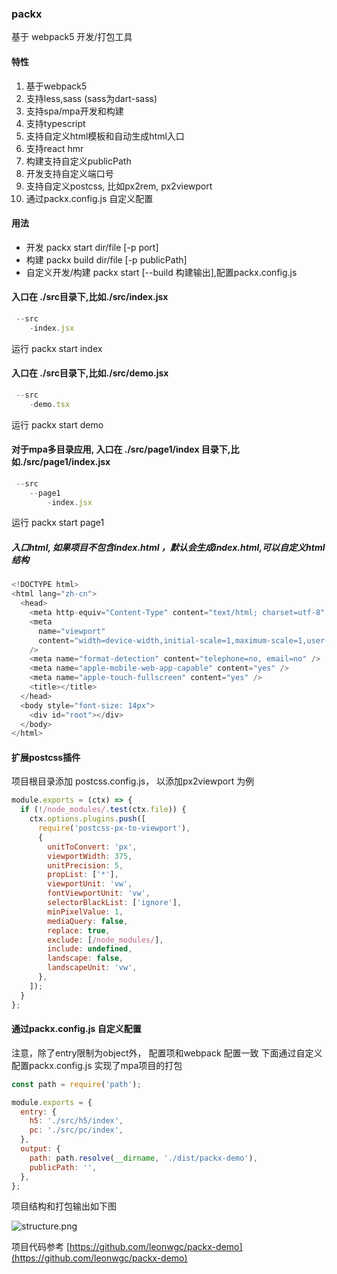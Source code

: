 ### packx

基于 webpack5 开发/打包工具

#### 特性
1. 基于webpack5
2. 支持less,sass (sass为dart-sass)
3. 支持spa/mpa开发和构建
4. 支持typescript 
5. 支持自定义html模板和自动生成html入口
6. 支持react hmr
7. 构建支持自定义publicPath
8. 开发支持自定义端口号
9. 支持自定义postcss, 比如px2rem, px2viewport
10. 通过packx.config.js 自定义配置

#### 用法

- 开发 packx start dir/file [-p port]
- 构建 packx build dir/file [-p publicPath]
- 自定义开发/构建 packx start [--build 构建输出],配置packx.config.js


#### 入口在 ./src目录下,比如./src/index.jsx

```js
 --src
    -index.jsx
```

运行 packx start index

#### 入口在 ./src目录下,比如./src/demo.jsx

```js
 --src
    -demo.tsx
```

运行 packx start demo


#### 对于mpa多目录应用, 入口在 ./src/page1/index 目录下,比如./src/page1/index.jsx
```js
 --src
    --page1
        -index.jsx
```

运行 packx start page1

##### 入口html, 如果项目不包含index.html ，默认会生成index.html,可以自定义html结构

```js
<!DOCTYPE html>
<html lang="zh-cn">
  <head>
    <meta http-equiv="Content-Type" content="text/html; charset=utf-8" />
    <meta
      name="viewport"
      content="width=device-width,initial-scale=1,maximum-scale=1,user-scalable=no,minimal-ui,viewport-fit=cover"
    />
    <meta name="format-detection" content="telephone=no, email=no" />
    <meta name="apple-mobile-web-app-capable" content="yes" />
    <meta name="apple-touch-fullscreen" content="yes" />
    <title></title>
  </head>
  <body style="font-size: 14px">
    <div id="root"></div>
  </body>
</html>

```

#### 扩展postcss插件
项目根目录添加 postcss.config.js， 以添加px2viewport 为例

```js
module.exports = (ctx) => {
  if (!/node_modules/.test(ctx.file)) {
    ctx.options.plugins.push([
      require('postcss-px-to-viewport'),
      {
        unitToConvert: 'px',
        viewportWidth: 375,
        unitPrecision: 5,
        propList: ['*'],
        viewportUnit: 'vw',
        fontViewportUnit: 'vw',
        selectorBlackList: ['ignore'],
        minPixelValue: 1,
        mediaQuery: false,
        replace: true,
        exclude: [/node_modules/],
        include: undefined,
        landscape: false,
        landscapeUnit: 'vw',
      },
    ]);
  }
};
```
#### 通过packx.config.js 自定义配置
注意，除了entry限制为object外， 配置项和webpack 配置一致
下面通过自定义配置packx.config.js 实现了mpa项目的打包

```js
const path = require('path');

module.exports = {
  entry: {
    h5: './src/h5/index',
    pc: './src/pc/index',
  },
  output: {
    path: path.resolve(__dirname, './dist/packx-demo'),
    publicPath: '',
  },
};

```
项目结构和打包输出如下图

![structure.png](https://p9-juejin.byteimg.com/tos-cn-i-k3u1fbpfcp/27201daa7a384f368d5f37060d846c07~tplv-k3u1fbpfcp-watermark.image)

项目代码参考 [https://github.com/leonwgc/packx-demo](https://github.com/leonwgc/packx-demo)